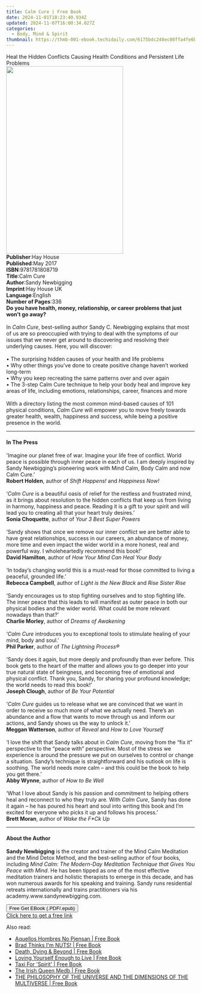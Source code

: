 ```yaml
---
title: Calm Cure | Free Book
date: 2024-11-01T18:23:40.934Z
updated: 2024-11-07T16:00:34.027Z
categories:
  - Body, Mind & Spirit
thumbnail: https://thmb-001-ebook.techidaily.com/6175bdc248ec08ffa4fe6beeac52f3aafe9d145da82fff3d435583c5d04427c9.jpg
---
```

<main id="book-container">
  <div class="flex flex-col">
    <div class="book-brief flex-1 py-6 px-4 sm:p-6 md:py-10 md:px-8">
      <!-- brief-->
      <div class="book-brief-main">
        Heal the Hidden Conflicts Causing Health Conditions and Persistent Life
        Problems
      </div>
    </div>
    <div
      class="book-meta-info flex-1 grid gap-4 col-start-1 col-end-3 row-start-1 sm:mb-6 sm:grid-cols-4 lg:gap-6 lg:col-start-2 lg:row-end-6 lg:row-span-6 lg:mb-0"
    >
      <div
        class="book-meta-info-left place-content-center mt-4 p-4 text-sm leading-6 col-start-2 col-span-2 dark:text-slate-400"
      >
        <img
          class="w-full h-500 object-cover rounded-lg sm:h-255 sm:col-span-2 lg:col-span-full"
          src="https://img-001-ebook.techidaily.com/323814e691a058ad8033ae7dfa7136c4c3d6694fa1a1abc1b549d90fefb17903.jpg"
          alt=""
          width="312"
          height="500"
        />
      </div>
      <div
        class="book-meta-info-right mt-2 col-start-1 row-start-2 col-span-3 self-center"
      >
        <!-- meta data  -->
        <div class="flex flex-col px-4 md:px-8">
          <div class="flex-1">
            <strong>Publisher</strong>:<span class="px-2">Hay House</span>
          </div>
          <div class="flex-1">
            <strong>Published</strong>:<span class="px-2">May 2017</span>
          </div>
          <div class="flex-1">
            <strong>ISBN</strong>:<span class="px-2">9781781808719</span>
          </div>
          <div class="flex-1">
            <strong>Title</strong>:<span class="px-2">Calm Cure</span>
          </div>
          <div class="flex-1">
            <strong>Author</strong>:<span class="px-2">Sandy Newbigging</span>
          </div>
          <div class="flex-1">
            <strong>Imprint</strong>:<span class="px-2">Hay House UK</span>
          </div>
          <div class="flex-1">
            <strong>Language</strong>:<span class="px-2">English</span>
          </div>
          <div class="flex-1">
            <strong>Number of Pages</strong>:<span class="px-2">336</span>
          </div>
        </div>
      </div>
    </div>
    <div class="book-description flex-1 py-6 px-4 sm:p-6 md:py-10 md:px-8">
      <div class="book-description-main">
        <div accordion-content="" id="description">
          <b
            >Do you have health, money, relationship, or career problems that
            just won’t go away?</b
          ><br />&nbsp;<br />In&nbsp;<i>Calm Cure</i>, best-selling author Sandy
          C. Newbigging explains that most of us are so preoccupied with trying
          to deal with the symptoms of our issues that we never get around to
          discovering and resolving their underlying causes. Here, you will
          discover:<br /><br />•&nbsp;The surprising hidden causes of your
          health and life problems<br />•&nbsp;Why other things you’ve done to
          create positive change haven’t worked long-term<br />•&nbsp;Why you
          keep recreating the same patterns over and over again<br />•&nbsp;The
          3-step Calm Cure technique to help your body heal and improve key
          areas of life, including emotions, relationships, career, finances and
          more<br />&nbsp;<br />With a directory listing the most common
          mind-based causes of 101 physical conditions,&nbsp;<i
            >Calm Cure&nbsp;</i
          >will empower you to move freely towards greater health, wealth,
          happiness and success, while being a positive presence in the world.
        </div>
        <div class="accordion-fader"></div>
      </div>
    </div>
    <div class="book-excerpts flex-1 py-6 px-4 sm:p-6 md:py-10 md:px-8">
      <!-- excerpts-->
      <div class="book-excerpts-main">
        <hr />
        <h4 class="placeholder placeholder-heading">
          <span>In The Press</span>
        </h4>
        <p>
          'Imagine our planet free of war. Imagine your life free of conflict.
          World peace is possible through inner peace in each of us. I am deeply
          inspired by Sandy Newbigging’s pioneering work with Mind Calm, Body
          Calm and now Calm Cure.’&nbsp;<br /><b>Robert Holden</b>,
          author&nbsp;of&nbsp;<i>Shift&nbsp;Happens!&nbsp;</i>and&nbsp;<i
            >Happiness&nbsp;Now!</i
          ><br /><br />‘<i>Calm Cure</i>&nbsp;is a beautiful oasis of relief for
          the restless and frustrated mind, as it brings about resolution to the
          hidden conflicts that keep us from living in harmony, happiness and
          peace. Reading it is a gift to your spirit and will lead you to
          creating all that your heart truly desires.’&nbsp;<br /><b
            >Sonia Choquette</b
          >, author&nbsp;of&nbsp;<i>Your 3 Best Super&nbsp;Powers</i
          ><br /><br />‘Sandy shows that once we remove our inner conflict we
          are better able to have great relationships, success in our careers,
          an abundance of money, more time and even impact the wider world in a
          more honest, real and powerful way. I wholeheartedly recommend this
          book!’<br /><b>David Hamilton</b>, author&nbsp;of&nbsp;<i
            >How Your Mind Can&nbsp;Heal Your Body</i
          ><br /><br />‘In today’s changing world this is a must-read for those
          committed to living a peaceful, grounded life.’<br /><b
            >Rebecca Campbell</b
          >, author&nbsp;of&nbsp;<i>Light is&nbsp;the&nbsp;New Black&nbsp;</i
          >and&nbsp;<i>Rise Sister&nbsp;Rise</i><br /><br />‘Sandy encourages us
          to stop fighting ourselves and to stop fighting life. The inner peace
          that this leads to will manifest as outer peace in both our physical
          bodies and the wider world. What could be more relevant nowadays than
          that?’<br /><b>Charlie&nbsp;Morley</b>, author&nbsp;of&nbsp;<i
            >Dreams&nbsp;of&nbsp;Awakening<br /></i
          ><br />‘<i>Calm Cure</i>&nbsp;introduces you to exceptional tools to
          stimulate healing of your mind, body and soul.’<br /><b
            >Phil&nbsp;Parker</b
          >, author&nbsp;of&nbsp;<i>The&nbsp;Lightning Process®</i
          ><br /><br />‘Sandy does it again, but more deeply and profoundly than
          ever before. This book gets to the heart of the matter and allows you
          to go deeper into your true natural state of beingness, and becoming
          free of emotional and physical conflict. Thank you, Sandy, for sharing
          your profound knowledge; the world needs to read this book!’<br /><b
            >Joseph&nbsp;Clough</b
          >, author&nbsp;of&nbsp;<i>Be Your&nbsp;Potential</i><br /><br />‘<i
            >Calm Cure</i
          >&nbsp;guides us to release what we are convinced that we want in
          order to receive so much more of what we actually need. There’s an
          abundance and a flow that wants to move through us and inform our
          actions, and Sandy shows us the way to unlock it.’<br /><b
            >Meggan Watterson</b
          >, author&nbsp;of<i>&nbsp;Reveal&nbsp;</i>and&nbsp;<i
            >How&nbsp;to&nbsp;Love Yourself</i
          ><br /><br />‘I love the shift that Sandy talks about in&nbsp;<i
            >Calm Cure</i
          >, moving from the “fix it” perspective to the “peace with”
          perspective. Most of the stress we experience is around the pressure
          we put on ourselves to control or change a situation. Sandy’s
          technique is straightforward and his outlook on life is soothing. The
          world needs more calm – and this could be the book to help you get
          there.’<br /><b>Abby Wynne</b>, author&nbsp;of&nbsp;<i
            >How&nbsp;to Be&nbsp;Well</i
          ><br /><br />‘What I love about Sandy is his passion and commitment to
          helping others heal and reconnect to who they truly are. With&nbsp;<i
            >Calm Cure</i
          >, Sandy has done it again – he has poured his heart and soul into
          writing this book and I’m excited for everyone who picks it up and
          follows his process.’<br /><b>Brett&nbsp;Moran</b>,
          author&nbsp;of&nbsp;<i>Wake&nbsp;the&nbsp;F*Ck&nbsp;Up</i>
        </p>
      </div>
    </div>
    <div class="book-about-author flex-1 py-6 px-4 sm:p-6 md:py-10 md:px-8">
      <!-- about author-->
      <div class="book-main-author-main">
        <hr />
        <h4 class="placeholder placeholder-heading">
          <span>About the Author</span>
        </h4>
        <p>
          <b>Sandy Newbigging</b> is the creator and trainer of the Mind Calm
          Meditation and the Mind Detox Method, and the best-selling author of
          four books, including
          <i
            >Mind Calm: The Modern-Day Meditation Technique that Gives You Peace
            with Mind</i
          >. He has been tipped as one of the most effective meditation trainers
          and holistic therapists to emerge in this decade, and has won numerous
          awards for his speaking and training. Sandy runs residential retreats
          internationally and trains practitioners via his
          academy.www.sandynewbigging.com.
        </p>
      </div>
    </div>
    <div class="book-free-get flex-1 py-6 px-4 sm:p-6 md:py-10 md:px-8">
      <button
        id="btn-free-get"
        class="bg-blue-500 hover:bg-blue-700 text-white font-bold py-2 px-4 rounded"
      >
        Free Get EBook (.PDF/.epub)
      </button>
      <div id="countdown-display" class="px-2 text-lg mt-2"></div>
      <a
        id="free-link"
        class="hidden bg-blue-500 hover:bg-blue-700 text-white font-bold py-2 px-4 rounded"
        href="https://www.ebooks.com/en-us/book/96316996/calm-cure/sandy-newbigging/"
        target="_blank"
        >Click here to get a free link</a
      >
    </div>
    <script>
      let countdownTime = 0;
      let countdownInterval = null;
      document
        .getElementById('btn-free-get')
        .addEventListener('click', startCountdown);
      function startCountdown() {
        countdownTime = new Date().getTime() + 60000 * 3;
        countdownInterval = setInterval(updateCountdown, 1000);
        document.getElementById('btn-free-get').disabled = true;
        document
          .getElementById('btn-free-get')
          .classList.add('bg-gray-500', 'cursor-not-allowed');
      }
      function updateCountdown() {
        let currentTime = new Date().getTime();
        let timeLeft = countdownTime - currentTime;
        let secondsLeft = Math.floor(timeLeft / 1000);
        document.getElementById('countdown-display').innerHTML =
          `Remaining time: ${secondsLeft} seconds.`;
        if (secondsLeft <= 0) {
          clearInterval(countdownInterval);
          document.getElementById('btn-free-get').classList.add('hidden');
          document.getElementById('free-link').classList.remove('hidden');
          document.getElementById('countdown-display').innerHTML = '';
        }
      }
    </script>
  </div>
</main>

<ins class="adsbygoogle"
      style="display:block"
      data-ad-client="ca-pub-7571918770474297"
      data-ad-slot="8358498916"
      data-ad-format="auto"
      data-full-width-responsive="true"></ins>
    

<span class="atpl-alsoreadstyle">Also read:</span>
<div><ul>
<li><a href="https://novels-ebooks.techidaily.com/210181641-9781643347240-aquellos-hombres-no-piensan/"><u>Aquellos Hombres No Piensan | Free Book</u></a></li>
<li><a href="https://novels-ebooks.techidaily.com/210181952-9780578798561-brad-thinks-im-nuts/"><u>Brad Thinks I'm NUTS! | Free Book</u></a></li>
<li><a href="https://novels-ebooks.techidaily.com/210181803-9781922465368-death-dying-beyond/"><u>Death, Dying & Beyond | Free Book</u></a></li>
<li><a href="https://novels-ebooks.techidaily.com/210181997-9780578783109-loving-yourself-enough-to-live/"><u>Loving Yourself Enough to Live | Free Book</u></a></li>
<li><a href="https://novels-ebooks.techidaily.com/210181980-9781913071882-taxi-for-spirit/"><u>Taxi For 'Spirit' | Free Book</u></a></li>
<li><a href="https://novels-ebooks.techidaily.com/210181762-9781913821111-the-irish-queen-medb/"><u>The Irish Queen Medb | Free Book</u></a></li>
<li><a href="https://novels-ebooks.techidaily.com/210181965-9781649903549-the-philosophy-of-the-universe-and-the-dimensions-of-the-multiverse/"><u>THE PHILOSOPHY OF THE UNIVERSE AND THE DIMENSIONS OF THE MULTIVERSE | Free Book</u></a></li>
</ul></div>

